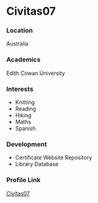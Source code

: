 # Civitas07

### Location

Australia

### Academics

Edith Cowan University

### Interests

- Knitting
- Reading
- Hiking
- Maths
- Spanish

### Development

- Certificate Website Repository
- Library Database

### Profile Link

[Civitas07](https://github.com/civitas07)
